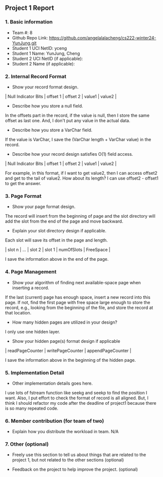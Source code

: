 ## Project 1 Report


### 1. Basic information
 - Team #: 8
 - Github Repo Link: https://github.com/angelalalacheng/cs222-winter24-YunJung.git
 - Student 1 UCI NetID: yceng
 - Student 1 Name: YunJung, Cheng
 - Student 2 UCI NetID (if applicable):
 - Student 2 Name (if applicable):


### 2. Internal Record Format
- Show your record format design. 

| Null Indicator Bits | offset 1 | offset 2 | value1 | value2 |


- Describe how you store a null field.

In the offsets part in the record, if the value is null, then I store the same offset as last one.
And, I don't put any value in the actual data.


- Describe how you store a VarChar field. 

If the value is VarChar, I save the (VarChar length + VarChar value) in the record.


- Describe how your record design satisfies O(1) field access. 

| Null Indicator Bits | offset 1 | offset 2 | value1 | value2 |

For example, in this format, if I want to get value2, then I can access offset2 and get to the tail of value2.
How about its length?
I can use offset2 - offset1 to get the answer.


### 3. Page Format
- Show your page format design. 

The record will insert from the beginning of page and the slot directory will add the slot from the end of the page and move backward.


- Explain your slot directory design if applicable. 

Each slot will save its offset in the page and length.

| slot n | ... | slot 2 | slot 1 | numOfSlots | FreeSpace |

I save the information above in the end of the page.


### 4. Page Management
- Show your algorithm of finding next available-space page when inserting a record. 

If the last (current) page has enough space, insert a new record into this page. 
If not, find the first page with free space large enough to store the record, e.g., looking from the beginning of the file, and store the record at that location.


- How many hidden pages are utilized in your design? 

I only use one hidden layer.


- Show your hidden page(s) format design if applicable 

| readPageCounter | writePageCounter | appendPageCounter |

I save the information above in the beginning of the hidden page.


### 5. Implementation Detail
- Other implementation details goes here.

I use lots of fstream function like seekg and seekp to find the position I want.
Also, I put effort to check the format of record is all aligned.
But, I think I should refactor my code after the deadline of project1 because there is so many repeated code.


### 6. Member contribution (for team of two)
- Explain how you distribute the workload in team.
N/A


### 7. Other (optional)
- Freely use this section to tell us about things that are related to the project 1, but not related to the other sections (optional)


- Feedback on the project to help improve the project. (optional)